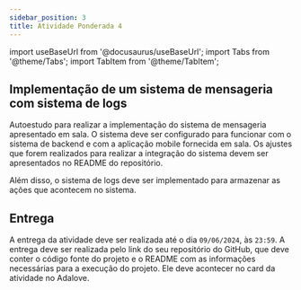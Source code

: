 ```yaml
---
sidebar_position: 3
title: Atividade Ponderada 4
---
```


import useBaseUrl from '@docusaurus/useBaseUrl';
import Tabs from '@theme/Tabs';
import TabItem from '@theme/TabItem';

## Implementação de um sistema de mensageria com sistema de logs

Autoestudo para realizar a implementação do sistema de mensageria apresentado em sala. O sistema deve ser configurado para funcionar com o sistema de backend e com a aplicação mobile fornecida em sala. Os ajustes que forem realizados para realizar a integração do sistema devem ser apresentados no README do repositório.

Além disso, o sistema de logs deve ser implementado para armazenar as ações que acontecem no sistema.

## Entrega

A entrega da atividade deve ser realizada até o dia `09/06/2024`, às `23:59`. A entrega deve ser realizada pelo link do seu repositório do GitHub, que deve conter o código fonte do projeto e o README com as informações necessárias para a execução do projeto. Ele deve acontecer no card da atividade no Adalove.